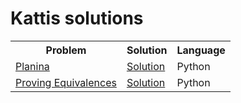 # Kattis solutions

<table style="width:100%">
  <tr>
    <th> Problem </th>
    <th> Solution </th> 
    <th> Language </th>
  </tr>
  <tr>
    <td> <a href="https://kth.kattis.com/problems/planina">Planina</a> </td>
    <td> <a href="planina.py">Solution</a> </td>
    <td> Python </td>
  </tr>
  <tr>
    <td> <a href="https://open.kattis.com/problems/equivalences">Proving Equivalences</a> </td>
    <td> <a href="proving_equivalences.py">Solution</a> </td>
    <td> Python </td>
  </tr>
</table>




